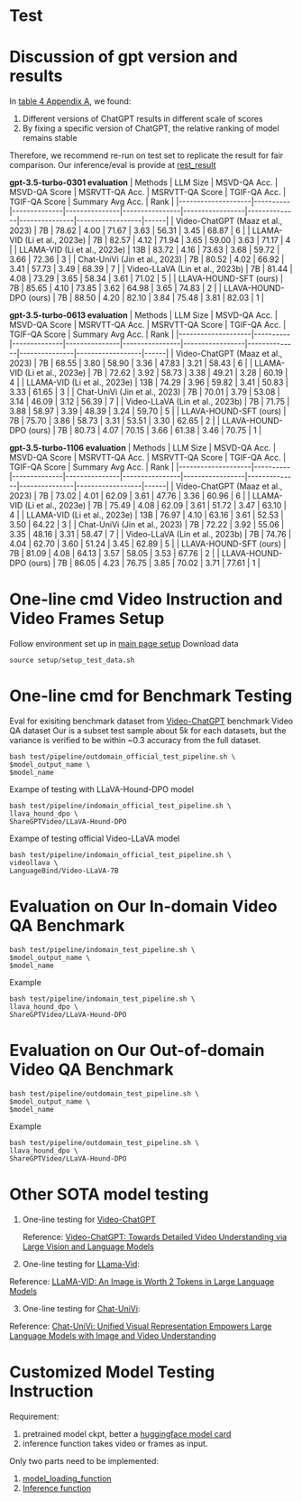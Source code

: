 # Test

# Discussion of gpt version and results
In [table 4 Appendix A](https://arxiv.org/pdf/2404.01258.pdf), we found:
1. Different versions of ChatGPT results in different scale of scores
2. By fixing a specific version of ChatGPT, the relative ranking of model remains stable
   
Therefore, we recommend re-run on test set to replicate the result for fair comparison.
Our inference/eval is provide at [rest_result](https://huggingface.co/datasets/ShareGPTVideo/test_video_and_instruction/blob/main/compile_test_result.tar.gz)

**gpt-3.5-turbo-0301 evaluation**
| Methods            | LLM Size | MSVD-QA Acc. | MSVD-QA Score | MSRVTT-QA Acc. | MSRVTT-QA Score | TGIF-QA Acc. | TGIF-QA Score | Summary Avg Acc. | Rank |
|--------------------|----------|--------------|---------------|----------------|-----------------|--------------|---------------|------------------|------|
| Video-ChatGPT (Maaz et al., 2023) | 7B | 78.62 | 4.00 | 71.67 | 3.63 | 56.31 | 3.45 | 68.87 | 6 |
| LLAMA-VID (Li et al., 2023e) | 7B | 82.57 | 4.12 | 71.94 | 3.65 | 59.00 | 3.63 | 71.17 | 4 |
| LLAMA-VID (Li et al., 2023e) | 13B | 83.72 | 4.16 | 73.63 | 3.68 | 59.72 | 3.66 | 72.36 | 3 |
| Chat-UniVi (Jin et al., 2023) | 7B | 80.52 | 4.02 | 66.92 | 3.41 | 57.73 | 3.49 | 68.39 | 7 |
| Video-LLaVA (Lin et al., 2023b) | 7B | 81.44 | 4.08 | 73.29 | 3.65 | 58.34 | 3.61 | 71.02 | 5 |
| LLAVA-HOUND-SFT (ours) | 7B | 85.65 | 4.10 | 73.85 | 3.62 | 64.98 | 3.65 | 74.83 | 2 |
| LLAVA-HOUND-DPO (ours) | 7B | 88.50 | 4.20 | 82.10 | 3.84 | 75.48 | 3.81 | 82.03 | 1 |

**gpt-3.5-turbo-0613 evaluation** 
| Methods            | LLM Size | MSVD-QA Acc. | MSVD-QA Score | MSRVTT-QA Acc. | MSRVTT-QA Score | TGIF-QA Acc. | TGIF-QA Score | Summary Avg Acc. | Rank |
|--------------------|----------|--------------|---------------|----------------|-----------------|--------------|---------------|------------------|------|
| Video-ChatGPT (Maaz et al., 2023) | 7B | 68.55 | 3.80 | 58.90 | 3.36 | 47.83 | 3.21 | 58.43 | 6 |
| LLAMA-VID (Li et al., 2023e) | 7B | 72.62 | 3.92 | 58.73 | 3.38 | 49.21 | 3.28 | 60.19 | 4 |
| LLAMA-VID (Li et al., 2023e) | 13B | 74.29 | 3.96 | 59.82 | 3.41 | 50.83 | 3.33 | 61.65 | 3 |
| Chat-UniVi (Jin et al., 2023) | 7B | 70.01 | 3.79 | 53.08 | 3.14 | 46.09 | 3.12 | 56.39 | 7 |
| Video-LLaVA (Lin et al., 2023b) | 7B | 71.75 | 3.88 | 58.97 | 3.39 | 48.39 | 3.24 | 59.70 | 5 |
| LLAVA-HOUND-SFT (ours) | 7B | 75.70 | 3.86 | 58.73 | 3.31 | 53.51 | 3.30 | 62.65 | 2 |
| LLAVA-HOUND-DPO (ours) | 7B | 80.73 | 4.07 | 70.15 | 3.66 | 61.38 | 3.46 | 70.75 | 1 |

**gpt-3.5-turbo-1106 evaluation**
| Methods            | LLM Size | MSVD-QA Acc. | MSVD-QA Score | MSRVTT-QA Acc. | MSRVTT-QA Score | TGIF-QA Acc. | TGIF-QA Score | Summary Avg Acc. | Rank |
|--------------------|----------|--------------|---------------|----------------|-----------------|--------------|---------------|------------------|------|
| Video-ChatGPT (Maaz et al., 2023) | 7B | 73.02 | 4.01 | 62.09 | 3.61 | 47.76 | 3.36 | 60.96 | 6 |
| LLAMA-VID (Li et al., 2023e) | 7B | 75.49 | 4.08 | 62.09 | 3.61 | 51.72 | 3.47 | 63.10 | 4 |
| LLAMA-VID (Li et al., 2023e) | 13B | 76.97 | 4.10 | 63.16 | 3.61 | 52.53 | 3.50 | 64.22 | 3 |
| Chat-UniVi (Jin et al., 2023) | 7B | 72.22 | 3.92 | 55.06 | 3.35 | 48.16 | 3.31 | 58.47 | 7 |
| Video-LLaVA (Lin et al., 2023b) | 7B | 74.76 | 4.04 | 62.70 | 3.60 | 51.24 | 3.45 | 62.89 | 5 |
| LLAVA-HOUND-SFT (ours) | 7B | 81.09 | 4.08 | 64.13 | 3.57 | 58.05 | 3.53 | 67.76 | 2 |
| LLAVA-HOUND-DPO (ours) | 7B | 86.05 | 4.23 | 76.75 | 3.85 | 70.02 | 3.71 | 77.61 | 1 |


# One-line cmd Video Instruction and Video Frames Setup
Follow environment set up in [main page setup](https://github.com/RifleZhang/LLaVA-Hound-DPO/blob/main/README.md#setup)
Download data
```
source setup/setup_test_data.sh
```

# One-line cmd for Benchmark Testing 
Eval for exisiting benchmark dataset from [Video-ChatGPT](https://github.com/mbzuai-oryx/Video-ChatGPT?tab=readme-ov-file#quantitative-evaluation-bar_chart) benchmark Video QA dataset
Our is a subset test sample about 5k for each datasets, but the variance is verified to be within ~0.3 accuracy from the full dataset.
```
bash test/pipeline/outdomain_official_test_pipeline.sh \
$model_output_name \
$model_name
```

Exampe of testing with LLaVA-Hound-DPO model
```
bash test/pipeline/indomain_official_test_pipeline.sh \
llava_hound_dpo \
ShareGPTVideo/LLaVA-Hound-DPO
```

Exampe of testing official Video-LLaVA model
```
bash test/pipeline/indomain_official_test_pipeline.sh \
videollava \
LanguageBind/Video-LLaVA-7B
```

# Evaluation on Our In-domain Video QA Benchmark
```
bash test/pipeline/indomain_test_pipeline.sh \
$model_output_name \
$model_name
```
Example
```
bash test/pipeline/indomain_test_pipeline.sh \
llava_hound_dpo \
ShareGPTVideo/LLaVA-Hound-DPO
```

# Evaluation on Our Out-of-domain Video QA Benchmark
```
bash test/pipeline/outdomain_test_pipeline.sh \
$model_output_name \
$model_name
```

Example
```
bash test/pipeline/outdomain_test_pipeline.sh \
llava_hound_dpo \
ShareGPTVideo/LLaVA-Hound-DPO
```

# Other SOTA model testing
1. One-line testing for [Video-ChatGPT](https://github.com/RifleZhang/LLaVA-Hound-DPO/blob/main/video_chatgpt/README.md)

   Reference: [Video-ChatGPT: Towards Detailed Video Understanding via Large Vision and Language Models](https://arxiv.org/abs/2306.05424)
2. One-line testing for [LLama-Vid](https://github.com/RifleZhang/LLaVA-Hound-DPO/blob/main/llama_vid/README.md):

  Reference: [LLaMA-VID: An Image is Worth 2 Tokens in Large Language Models](https://arxiv.org/abs/2311.17043)
  
3. One-line testing for [Chat-UniVi](https://github.com/RifleZhang/LLaVA-Hound-DPO/tree/main/chatuniv): 

  Reference: [Chat-UniVi: Unified Visual Representation Empowers Large Language Models with Image and Video Understanding](https://arxiv.org/abs/2311.08046)


# Customized Model Testing Instruction
Requirement: 
1. pretrained model ckpt, better a [huggingface model card](https://huggingface.co/docs/hub/en/model-cards)
2. inference function takes video or frames as input.

Only two parts need to be implemented:
1. [model_loading_function](https://github.com/RifleZhang/LLaVA-Hound-DPO/blob/main/chatuniv/run_test/inference/inference_test_qa.py#L62)
2. [Inference function](https://github.com/RifleZhang/LLaVA-Hound-DPO/blob/main/chatuniv/chatuniv_utils.py#L120) 



